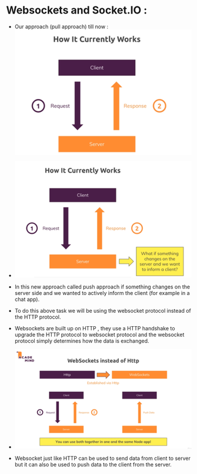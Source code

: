 # Websockets and Socket.IO :

* Our approach (pull approach) till now : ![](2022-06-05-14-32-34.png)

* ![](2022-06-05-14-34-48.png)

* In this new approach called push approach if something changes on the server side and we wanted to actively inform the client (for example in a chat app).

* To do this above task we will be using the websocket protocol instead of the HTTP protocol. 

* Websockets are built up on HTTP , they use a HTTP handshake to upgrade the HTTP protocol to websocket protocol and the websocket protocol simply determines how the data is exchanged.

* ![](2022-06-05-14-40-17.png)

* Websocket just like HTTP can be used to send data from client to server but it can also be used to push data to the client from the server.